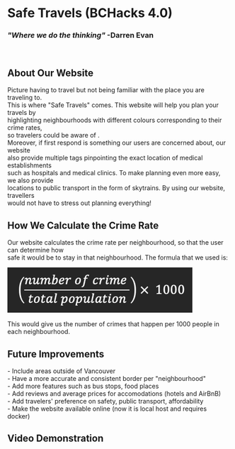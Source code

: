 <h1> Safe Travels (BCHacks 4.0) </h1>
<h3><i>"Where we do the thinking"</i>  -Darren Evan</h3>
<br> 

<h2>About Our Website</h2>
Picture having to travel but not being familiar with the place you are traveling to.<br> 
This is where "Safe Travels" comes. This website will help you plan your travels by<br> 
highlighting neighbourhoods with different colours corresponding to their crime rates,<br> 
so travelers could be aware of .<br> 
Moreover, if first respond is something our users are concerned about, our website<br> 
also provide multiple tags pinpointing the exact location of medical establishments<br> 
such as hospitals and medical clinics. To make planning even more easy, we also provide<br> 
locations to public transport in the form of skytrains. By using our website, travellers<br> 
would not have to stress out planning everything!

<h2>How We Calculate the Crime Rate</h2>
Our website calculates the crime rate per neighbourhood, so that the user can determine how<br> 
safe it would be to stay in that neighbourhood. The formula that we used is:<br>

![alt text](img/formula.png)<br>

This would give us the number of crimes that happen per 1000 people in each neighbourhood.<br> 

<h2>Future Improvements</h2>
- Include areas outside of Vancouver<br>
- Have a more accurate and consistent border per "neighbourhood"<br>
- Add more features such as bus stops, food places<br>
- Add reviews and average prices for accomodations (hotels and AirBnB)<br>
- Add travelers' preference on safety, public transport, affordability<br>
- Make the website available online (now it is local host and requires docker)<br>

<h2>Video Demonstration</h2>
